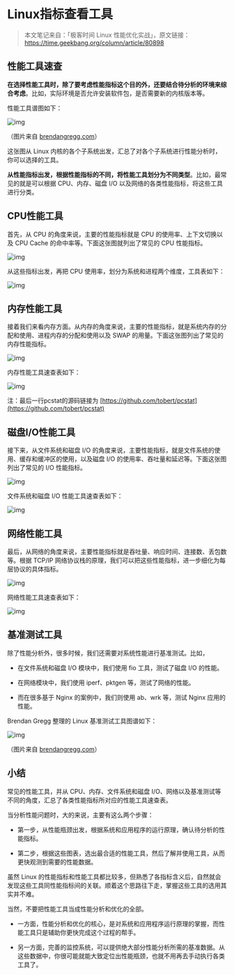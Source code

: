 #                          Linux指标查看工具
> 本文笔记来自：「极客时间  Linux 性能优化实战」，原文链接：https://time.geekbang.org/column/article/80898

## 性能工具速查


**在选择性能工具时，除了要考虑性能指标这个目的外，还要结合待分析的环境来综合考虑**。比如，实际环境是否允许安装软件包，是否需要新的内核版本等。

性能工具谱图如下：

![img](https://static001.geekbang.org/resource/image/b0/01/b07ca95ef8a3d2c89b0996a042d33901.png?wh=3000*2100)

（图片来自 [brendangregg.com](http://www.brendangregg.com/linuxperf.html)）

这张图从 Linux 内核的各个子系统出发，汇总了对各个子系统进行性能分析时，你可以选择的工具。

**从性能指标出发，根据性能指标的不同，将性能工具划分为不同类型**。比如，最常见的就是可以根据 CPU、内存、磁盘 I/O 以及网络的各类性能指标，将这些工具进行分类。

## CPU性能工具

首先，从 CPU 的角度来说，主要的性能指标就是 CPU 的使用率、上下文切换以及 CPU Cache 的命中率等。下面这张图就列出了常见的 CPU 性能指标。

![img](https://static001.geekbang.org/resource/image/9a/69/9a211905538faffb5b3221ee01776a69.png?wh=1241*1212)

从这些指标出发，再把 CPU 使用率，划分为系统和进程两个维度，工具表如下：

![img](https://static001.geekbang.org/resource/image/28/b0/28cb85011289f83804c51c1fb275dab0.png?wh=1707*2563)

## 内存性能工具

接着我们来看内存方面。从内存的角度来说，主要的性能指标，就是系统内存的分配和使用、进程内存的分配和使用以及 SWAP 的用量。下面这张图列出了常见的内存性能指标。

![img](https://static001.geekbang.org/resource/image/ee/c0/ee36f73b9213063b3bcdaed2245944c0.png?wh=1581*1760)

内存性能工具速查表如下：

![img](https://static001.geekbang.org/resource/image/79/f8/79ad5caf0a2c105b7e9ce77877d493f8.png?wh=1653*2198)

注：最后一行pcstat的源码链接为 [https://github.com/tobert/pcstat](https://github.com/tobert/pcstat)

## 磁盘I/O性能工具

接下来，从文件系统和磁盘 I/O 的角度来说，主要性能指标，就是文件系统的使用、缓存和缓冲区的使用，以及磁盘 I/O 的使用率、吞吐量和延迟等。下面这张图列出了常见的 I/O 性能指标。

![img](https://static001.geekbang.org/resource/image/72/3b/723431a944034b51a9ef13a8a1d4d03b.png?wh=2631*808)

文件系统和磁盘 I/O 性能工具速查表如下：

![img](https://static001.geekbang.org/resource/image/c2/a3/c232dcb4185f7b7ba95c126889cf6fa3.png?wh=1714*2424)

## 网络性能工具

最后，从网络的角度来说，主要性能指标就是吞吐量、响应时间、连接数、丢包数等。根据 TCP/IP 网络协议栈的原理，我们可以把这些性能指标，进一步细化为每层协议的具体指标。

![img](https://static001.geekbang.org/resource/image/37/a4/37d04c213acfa650bd7467e3000356a4.png?wh=1983*1104)

网络性能工具速查表如下：

![img](https://static001.geekbang.org/resource/image/5d/5d/5dde213baffd7811ab73c82883b2a75d.png?wh=1709*2462)

## 基准测试工具

除了性能分析外，很多时候，我们还需要对系统性能进行基准测试。比如，

- 在文件系统和磁盘 I/O 模块中，我们使用 fio 工具，测试了磁盘 I/O 的性能。

- 在网络模块中，我们使用 iperf、pktgen 等，测试了网络的性能。

- 而在很多基于 Nginx 的案例中，我们则使用 ab、wrk 等，测试 Nginx 应用的性能。


Brendan Gregg 整理的 Linux 基准测试工具图谱如下：

![img](https://static001.geekbang.org/resource/image/f0/e9/f094f489049602e1058e02edc708e6e9.png?wh=1500*1050)

（图片来自 [brendangregg.com](http://www.brendangregg.com/linuxperf.html)）

## 小结

常见的性能工具，并从 CPU、内存、文件系统和磁盘 I/O、网络以及基准测试等不同的角度，汇总了各类性能指标所对应的性能工具速查表。

当分析性能问题时，大的来说，主要有这么两个步骤：

- 第一步，从性能瓶颈出发，根据系统和应用程序的运行原理，确认待分析的性能指标。

- 第二步，根据这些图表，选出最合适的性能工具，然后了解并使用工具，从而更快观测到需要的性能数据。


虽然 Linux 的性能指标和性能工具都比较多，但熟悉了各指标含义后，自然就会发现这些工具同性能指标间的关联。顺着这个思路往下走，掌握这些工具的选用其实并不难。

当然，不要把性能工具当成性能分析和优化的全部。

- 一方面，性能分析和优化的核心，是对系统和应用程序运行原理的掌握，而性能工具只是辅助你更快完成这个过程的帮手。

- 另一方面，完善的监控系统，可以提供绝大部分性能分析所需的基准数据。从这些数据中，你很可能就能大致定位出性能瓶颈，也就不用再去手动执行各类工具了。
